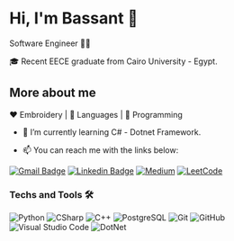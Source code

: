 # Hi, I'm Bassant 👋

Software Engineer :woman_technologist:

🎓 Recent EECE graduate from Cairo University - Egypt.

<!--Bassant is a flower, and in French, it's called Pensée <img width="25" src="https://github.com/BGZ30/BGZ30/blob/master/pansy_bot.png">. -->


## More about me 

:heart: Embroidery | :black_heart: Languages | :blue_heart: Programming

<!-- - 🌱 I’m currently learning about Design Patterns and Dynamic Programming. -->
- 🌱 I’m currently learning C# - Dotnet Framework.
 
- :mailbox: You can reach me with the links below:
 
[![Gmail Badge](https://img.shields.io/badge/-Gmail-c14438?style=flat&logo=Gmail&logoColor=white&link=mailto:bassant.gamalzaid@gmail.com)](mailto:bassant.gamalzaid@gmail.com)
[![Linkedin Badge](https://img.shields.io/badge/-LinkedIn-blue?style=flat&logo=Linkedin&logoColor=white&link=https://www.linkedin.com/in/bassant-gamal-8bb42a107/)](https://www.linkedin.com/in/bassantgz30/)
[![Medium](https://img.shields.io/badge/Medium-12100E?style=flat&logo=medium&logoColor=white&link=https://bassantgz30.medium.com/)](https://bassantgz30.medium.com/)
[![LeetCode](https://img.shields.io/badge/LeetCode-12100E?style=flat&logo=leetcode&logoColor=white&link=https://leetcode.com/bassantgz30/)](https://leetcode.com/bassantgz30/)


### Techs and Tools 🛠️
![Python](https://img.shields.io/badge/-Python-222222?style=flat&logo=python)
![CSharp](https://img.shields.io/badge/-CSharp-222222?style=flat&logo=csharp)
![C++](https://img.shields.io/badge/-C++-222222?style=flat&logo=c%2B%2B)
![PostgreSQL](https://img.shields.io/badge/-PostgreSQL-222222?style=flat&logo=postgresql)
![Git](https://img.shields.io/badge/-Git-222222?style=flat&logo=git)
![GitHub](https://img.shields.io/badge/-GitHub-222222?style=flat&logo=github)
![Visual Studio Code](https://img.shields.io/badge/-VSCode-222222?style=flat&logo=visual-studio-code&logoColor=007ACC)
![DotNet](https://img.shields.io/badge/-DotNet-222222?style=flat&logo=dotnet)
<!--![Django](https://img.shields.io/badge/-Django-222222?style=flat&logo=django)-->

<!-- ### ⚡ Fun fact:
Converting a list of strings into a single character is possible! sounds weird?

Here is the Python pseudocode for "str_to_char" function :smiley:

<img width="300" src="https://github.com/BGZ30/BGZ30/blob/master/str2char_implement2.png">

I am using colorful strings to convert my favorite characters into nice layouts, find out more here 
[![Instagram Badge](https://img.shields.io/badge/-Instagram-C13584?style=flat&logo=Instagram&logoColor=white)](https://www.instagram.com/string2char/)
-->
